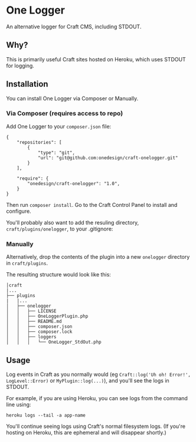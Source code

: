 # One Logger

An alternative logger for Craft CMS, including STDOUT.

## Why?

This is primarily useful Craft sites hosted on Heroku, which uses STDOUT for logging.

## Installation

You can install One Logger via Composer or Manually.

### Via Composer (requires access to repo)

Add One Logger to your `composer.json` file:

```
{
    "repositories": [
        {
            "type": "git",
            "url": "git@github.com:onedesign/craft-onelogger.git"
        }
    ],

    "require": {
        "onedesign/craft-onelogger": "1.0",
    }
}
```

Then run `composer install`. Go to the Craft Control Panel to install and configure.

You'll probably also want to add the resuling directory, `craft/plugins/onelogger`, to your .gitignore:

### Manually

Alternatively, drop the contents of the plugin into a new `onelogger` directory in `craft/plugins`.

The resulting structure would look like this:

```
│craft
|...
├── plugins
|   |...
│   ├── onelogger
│   │   ├── LICENSE
│   │   ├── OneLoggerPlugin.php
│   │   ├── README.md
│   │   ├── composer.json
│   │   ├── composer.lock
│   │   ├── loggers
│   │   │   └── OneLogger_StdOut.php
```

## Usage

Log events in Craft as you normally would (eg `Craft::log('Uh oh! Error!', LogLevel::Error)` or `MyPlugin::log(...)`), and you'll see the logs in STDOUT.

For example, if you are using Heroku, you can see logs from the command line using:

```
heroku logs --tail -a app-name
```

You'll continue seeing logs using Craft's normal filesystem logs. (If you're hosting on Heroku, this are ephemeral and will disappear shortly.)
